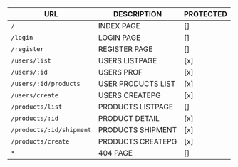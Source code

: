  URL                      | DESCRIPTION           |PROTECTED
 -------------            | ------------          | -------------
 `/`                      | INDEX PAGE            | []
 `/login`                 | LOGIN PAGE            | []
 `/register`              | REGISTER PAGE         | []
 `/users/list`            | USERS LISTPAGE        | [x]
 `/users/:id`             | USERS PROF            | [x]
 `/users/:id/products`    | USER PRODUCTS LIST    | [x]
 `/users/create`          | USERS CREATEPG        | [x]
 `/products/list`         | PRODUCTS LISTPAGE     | []
 `/products/:id`          | PRODUCT DETAIL        | [x]
 `/products/:id/shipment` | PRODUCTS SHIPMENT     | [x]
 `/products/create`       | PRODUCTS CREATEPG     | [x]
 `*`                      | 404 PAGE              | []
